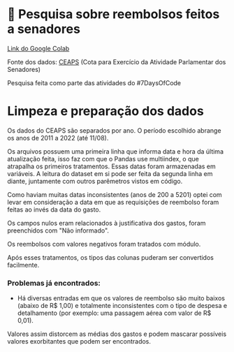 # :money_with_wings: Pesquisa sobre reembolsos feitos a senadores

[Link do Google Colab](https://colab.research.google.com/drive/1HhqgbnKFFbxwqcpNT19zcPQ7hWn-o-S7?usp=sharing)

Fonte dos dados: [CEAPS](https://www12.senado.leg.br/transparencia/dados-abertos-transparencia/dados-abertos-ceaps) (Cota para Exercício da Atividade Parlamentar dos Senadores)

Pesquisa feita como parte das atividades do #7DaysOfCode

# Limpeza e preparação dos dados

Os dados do CEAPS são separados por ano. O período escolhido abrange os anos de 2011 a 2022 (até 11/08).

Os arquivos possuem uma primeira linha que informa data e hora da última atualização feita, isso faz com que o Pandas use multiindex, o que atrapalha os primeiros tratamentos. Essas datas foram armazenadas em variáveis. A leitura do dataset em si pode ser feita da segunda linha em diante, juntamente com outros parêmetros vistos em código.

Como haviam muitas datas inconsistentes (anos de 200 a 5201) optei com levar em consideração a data em que as requisições de reembolso foram feitas ao invés da data do gasto. 

Os campos nulos eram relacionados à justificativa dos gastos, foram preenchidos com "Não informado".

Os reembolsos com valores negativos foram tratados com módulo.

Após esses tratamentos, os tipos das colunas puderam ser convertidos facilmente.

### Problemas já encontrados:

* Há diversas entradas em que os valores de reembolso são muito baixos (abaixo de R$ 1,00) e totalmente inconsistentes com o tipo de despesa e detalhamento (por exemplo: uma passagem aérea com valor de R$ 0,01).

Valores assim distorcem as médias dos gastos e podem mascarar possíveis valores exorbitantes que podem ser encontrados.
